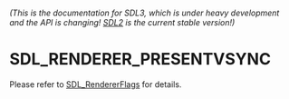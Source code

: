 ###### (This is the documentation for SDL3, which is under heavy development and the API is changing! [SDL2](https://wiki.libsdl.org/SDL2/) is the current stable version!)
# SDL_RENDERER_PRESENTVSYNC

Please refer to [SDL_RendererFlags](SDL_RendererFlags) for details.

